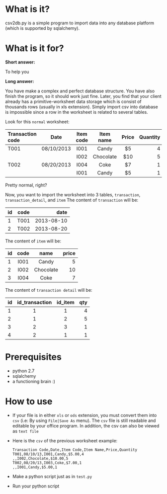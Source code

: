 What is it?
===========

csv2db.py is a simple program to import data into any database platform (which is supported by sqlalchemy).

What is it for?
===============

__Short answer:__

To help you

__Long answer:__ 

You have make a complex and perfect database structure. You have also finish the program, so it should work just fine. Later, you find that your client already has a primitive-worksheet data storage which is consist of thousands rows (usually in xls extension). Simply import csv into database is impossible since a row in the worksheet is related to several tables.

Look for this `normal` worksheet: 

| Transaction code  | Date          | Item code     | Item name     | Price        | Quantity     |
| :---------------- | :-----------: | :-----------: | :-----------: | :----------: | -----------: |
| T001              | 08/10/2013    | I001          | Candy         | $5           | 4            |
|                   |               | I002          | Chocolate     | $10          | 5            |
| T002              | 08/20/2013    | I004          | Coke          | $7           | 1            |
|                   |               | I001          | Candy         | $5           | 1            |


Pretty normal, right?

Now, you want to import the worksheet into 3 tables, `transaction`, `transaction_detail`, and `item`
The content of `transaction` will be:

| id  | code     | date          |
| :-- | :------: | ------------: |
| 1   | T001     | 2013-08-10    |
| 2   | T002     | 2013-08-20    |

The content of `item` will be:

| id  | code     | name          | price       |
| :-- | :------: | :-----------: | ----------: |
| 1   | I001     | Candy         | 5           |
| 2   | I002     | Chocolate     | 10          |
| 3   | I004     | Coke          | 7           |

The content of `transaction detail` will be:

| id  | id_transaction   | id_item     | qty     |
| :-- | :--------------: | :---------: | ------: |
| 1   | 1                | 1           | 4       |
| 2   | 1                | 2           | 5       |
| 3   | 2                | 3           | 1       |
| 4   | 2                | 1           | 1       |



Prerequisites
=============

* python 2.7
* sqlalchemy
* a functioning brain :)

How to use
==========

* If your file is in either `xls` or `ods` extension, you must convert them into `csv` (i.e: By using `File|Save As` menu).
  The `csv` file is still readable and editable by your office program. In addition, the csv can also be viewed as `text file`

* Here is the `csv` of the previous worksheet example:
    ```
    Transaction Code,Date,Item Code,Item Name,Price,Quantity
    T001,08/10/13,I001,Candy,$5.00,4
    ,,I002,Chocolate,$10.00,5
    T002,08/20/13,I003,Coke,$7.00,1
    ,,I001,Candy,$5.00,1
    ```

* Make a python script just as in `test.py`

* Run your python script